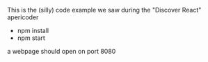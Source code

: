 This is the (silly) code example we saw during the "Discover React" apericoder

* npm install
* npm start

a webpage should open on port 8080